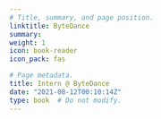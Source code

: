 ```yaml
---
# Title, summary, and page position.
linktitle: ByteDance
summary: 
weight: 1
icon: book-reader
icon_pack: fas

# Page metadata.
title: Intern @ ByteDance
date: "2021-08-12T00:10:14Z"
type: book  # Do not modify.
---
```


